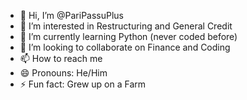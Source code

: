 - 👋 Hi, I’m @PariPassuPlus
- 👀 I’m interested in Restructuring and General Credit
- 🌱 I’m currently learning Python (never coded before)
- 💞️ I’m looking to collaborate on Finance and Coding
- 📫 How to reach me <blank>
- 😄 Pronouns: He/Him
- ⚡ Fun fact: Grew up on a Farm
